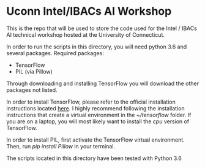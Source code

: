 # Uconn Intel/IBACs AI Workshop
This is the repo that will be used to store the code used 
for the Intel / IBACs AI technical workshop hosted at 
the University of Connecticut.

In order to run the scripts in this directory, you will 
need python 3.6 and several packages.
Required packages:
+ TensorFlow
+ PIL (via Pillow)

Through downloading and installing TensorFlow you will download 
the other packages not listed.

In order to install TensorFlow, please refer to the official installation
instructions located [here](https://www.tensorflow.org/install/).
I highly recommend following the installation instructions that create
a virtual environment in the *~/tensorflow* folder. If you are on a laptop,
you will most likely want to install the *cpu* version of TensorFlow.

In order to install PIL, first activate the TensorFlow virtual environment.
Then, run *pip install Pillow* in your terminal.


The scripts located in this directory have been tested with Python 3.6